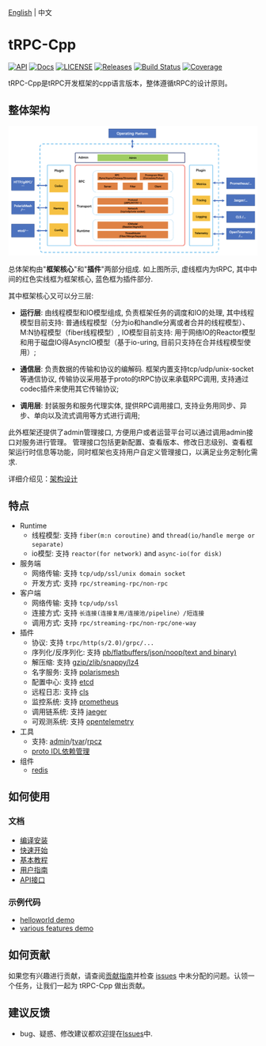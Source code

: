 [English](README.md) | 中文

# tRPC-Cpp

[![API](https://img.shields.io/badge/api-latest-green)](https://trpc-group.github.io/trpc-cpp.github.io)
[![Docs](https://img.shields.io/badge/docs-latest-green)](https://trpc.group/zh/docs/languages/cpp/)
[![LICENSE](https://img.shields.io/badge/license-Apache--2.0-green.svg)](https://github.com/trpc-group/trpc-cpp/blob/main/LICENSE)
[![Releases](https://img.shields.io/github/release/trpc-group/trpc-cpp.svg?style=flat-square)](https://github.com/trpc-group/trpc-cpp/releases)
[![Build Status](https://github.com/trpc-group/trpc-cpp/actions/workflows/ci.yml/badge.svg)](https://github.com/trpc-group/trpc-cpp/actions/workflows/ci.yml)
[![Coverage](https://codecov.io/gh/trpc-group/trpc-cpp/branch/main/graph/badge.svg)](https://app.codecov.io/gh/trpc-group/trpc-cpp/tree/main)

tRPC-Cpp是tRPC开发框架的cpp语言版本，整体遵循tRPC的设计原则。

## 整体架构

![architecture design](docs/images/arch_design.png)

总体架构由"**框架核心**"和"**插件**"两部分组成. 如上图所示, 虚线框内为tRPC, 其中中间的红色实线框为框架核心, 蓝色框为插件部分.

其中框架核心又可以分三层:

- **运行层**: 由线程模型和IO模型组成, 负责框架任务的调度和IO的处理, 其中线程模型目前支持: 普通线程模型（分为io和handle分离或者合并的线程模型）、M:N协程模型（fiber线程模型）, IO模型目前支持: 用于网络IO的Reactor模型和用于磁盘IO得AsyncIO模型（基于io-uring, 目前只支持在合并线程模型使用）;

- **通信层**: 负责数据的传输和协议的编解码. 框架内置支持tcp/udp/unix-socket等通信协议, 传输协议采用基于proto的tRPC协议来承载RPC调用, 支持通过codec插件来使用其它传输协议;

- **调用层**: 封装服务和服务代理实体, 提供RPC调用接口, 支持业务用同步、异步、单向以及流式调用等方式进行调用;

此外框架还提供了admin管理接口, 方便用户或者运营平台可以通过调用admin接口对服务进行管理。 管理接口包括更新配置、查看版本、修改日志级别、查看框架运行时信息等功能，同时框架也支持用户自定义管理接口，以满足业务定制化需求.

详细介绍见：[架构设计](docs/zh/architecture_design.md)

## 特点

- Runtime
  - 线程模型: 支持 `fiber(m:n coroutine)` and `thread(io/handle merge or separate)`
  - io模型: 支持 `reactor(for network)` and `async-io(for disk)`
- 服务端
  - 网络传输: 支持 `tcp/udp/ssl/unix domain socket`
  - 开发方式: 支持 `rpc/streaming-rpc/non-rpc`
- 客户端
  - 网络传输: 支持 `tcp/udp/ssl`
  - 连接方式: 支持 `长连接(连接复用/连接池/pipeline）/短连接`
  - 调用方式: 支持 `rpc/streaming-rpc/non-rpc/one-way`
- 插件
  - 协议: 支持 `trpc/http(s/2.0)/grpc/...`
  - 序列化/反序列化: 支持 [pb/flatbuffers/json/noop(text and binary)](https://github.com/trpc-group/trpc-cpp/blob/main/docs/zh/serialization.md)
  - 解压缩: 支持 [gzip/zlib/snappy/lz4](https://github.com/trpc-group/trpc-cpp/blob/main/docs/zh/compression.md)
  - 名字服务: 支持 [polarismesh](https://github.com/trpc-ecosystem/cpp-naming-polarismesh)
  - 配置中心: 支持 [etcd](https://github.com/trpc-ecosystem/cpp-config-etcd)
  - 远程日志: 支持 [cls](https://github.com/trpc-ecosystem/cpp-logging-cls)
  - 监控系统: 支持 [prometheus](https://github.com/trpc-group/trpc-cpp/blob/main/docs/zh/prometheus_metrics.md)
  - 调用链系统: 支持 [jaeger](https://github.com/trpc-ecosystem/cpp-tracing-jaeger)
  - 可观测系统: 支持 [opentelemetry](https://github.com/trpc-ecosystem/cpp-telemetry-opentelemetry)
- 工具
  - 支持: [admin](https://github.com/trpc-group/trpc-cpp/blob/main/docs/zh/admin_service.md)/[tvar](https://github.com/trpc-group/trpc-cpp/blob/main/docs/zh/tvar.md)/[rpcz](https://github.com/trpc-group/trpc-cpp/blob/main/docs/zh/rpcz.md)
  - [proto IDL依赖管理](https://github.com/trpc-group/trpc-cpp/blob/main/docs/zh/proto_management.md)
- 组件
  - [redis](https://github.com/trpc-group/trpc-cpp/blob/main/docs/zh/redis_client_guide.md)

## 如何使用

### 文档

- [编译安装](docs/zh/setup_env.md)
- [快速开始](docs/zh/quick_start.md)
- [基本教程](docs/zh/basic_tutorial.md)
- [用户指南](docs/README.zh_CN.md)
- [API接口](https://trpc-group.github.io/trpc-cpp.github.io/)

### 示例代码

- [helloworld demo](examples/helloworld)
- [various features demo](examples/features)

## 如何贡献

如果您有兴趣进行贡献，请查阅[贡献指南](CONTRIBUTING.zh_CN.md)并检查 [issues](https://github.com/trpc-group/trpc-cpp/issues) 中未分配的问题。认领一个任务，让我们一起为 tRPC-Cpp 做出贡献。

## 建议反馈

* bug、疑惑、修改建议都欢迎提在[Issues](https://github.com/trpc-group/trpc-cpp/issues)中.
